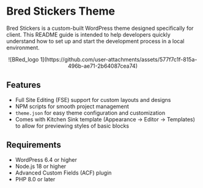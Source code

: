 # Bred Stickers Theme

Bred Stickers is a custom-built WordPress theme designed specifically for client. This README guide is intended to help developers quickly understand how to set up and start the development process in a local environment.
<div align="center">
![BRed_logo 1](https://github.com/user-attachments/assets/577f7c1f-815a-496b-ae71-2b64087cea74)
</div>

## Features
-  Full Site Editing (FSE) support for custom layouts and designs
-  NPM scripts for smooth project management
-  `theme.json` for easy theme configuration and customization
-   Comes with Kitchen Sink template (Appearance -> Editor -> Templates) to allow for previewing styles of basic blocks

## Requirements

-   WordPress 6.4 or higher
-   Node.js 18 or higher
-   Advanced Custom Fields (ACF) plugin
-   PHP 8.0 or later
